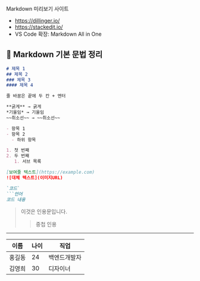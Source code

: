 Markdown 미리보기 사이트
- https://dillinger.io/
- https://stackedit.io/
- VS Code 확장: Markdown All in One

## 📑 Markdown 기본 문법 정리
```markdown
# 제목 1
## 제목 2
### 제목 3
#### 제목 4

줄 바꿈은 끝에 두 칸 + 엔터

**굵게** → 굵게  
*기울임* → 기울임  
~~취소선~~ → ~~취소선~~

- 항목 1
- 항목 2
  - 하위 항목

1. 첫 번째
2. 두 번째
   1. 서브 목록

[보여줄 텍스트](https://example.com)
![대체 텍스트](이미지URL)

`코드`
```언어
코드 내용
```

> 이것은 인용문입니다.
>> 중첩 인용

---

| 이름   | 나이 | 직업     |
|--------|------|----------|
| 홍길동 | 24   | 백엔드개발자 |
| 김영희 | 30   | 디자이너  |
```
